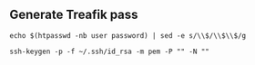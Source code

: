 ## Generate Treafik pass
```
echo $(htpasswd -nb user password) | sed -e s/\\$/\\$\\$/g
```
```
ssh-keygen -p -f ~/.ssh/id_rsa -m pem -P "" -N ""
```